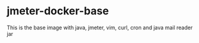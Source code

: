 # jmeter-docker-base
This is the base image with java, jmeter, vim, curl, cron and java mail reader jar
